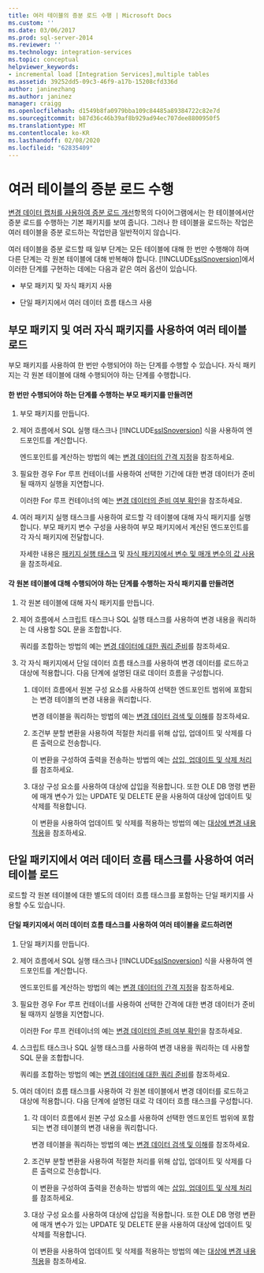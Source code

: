 ```yaml
---
title: 여러 테이블의 증분 로드 수행 | Microsoft Docs
ms.custom: ''
ms.date: 03/06/2017
ms.prod: sql-server-2014
ms.reviewer: ''
ms.technology: integration-services
ms.topic: conceptual
helpviewer_keywords:
- incremental load [Integration Services],multiple tables
ms.assetid: 39252dd5-09c3-46f9-a17b-15208cfd336d
author: janinezhang
ms.author: janinez
manager: craigg
ms.openlocfilehash: d1549b8fa0979bba109c84485a89384722c82e7d
ms.sourcegitcommit: b87d36c46b39af8b929ad94ec707dee8800950f5
ms.translationtype: MT
ms.contentlocale: ko-KR
ms.lasthandoff: 02/08/2020
ms.locfileid: "62835409"
---
```

# <a name="perform-an-incremental-load-of-multiple-tables"></a>여러 테이블의 증분 로드 수행
  [변경 데이터 캡처를 사용하여 증분 로드 개선](change-data-capture-ssis.md)항목의 다이어그램에서는 한 테이블에서만 증분 로드를 수행하는 기본 패키지를 보여 줍니다. 그러나 한 테이블을 로드하는 작업은 여러 테이블을 증분 로드하는 작업만큼 일반적이지 않습니다.  
  
 여러 테이블을 증분 로드할 때 일부 단계는 모든 테이블에 대해 한 번만 수행해야 하며 다른 단계는 각 원본 테이블에 대해 반복해야 합니다. [!INCLUDE[ssISnoversion](../../includes/ssisnoversion-md.md)]에서 이러한 단계를 구현하는 데에는 다음과 같은 여러 옵션이 있습니다.  
  
-   부모 패키지 및 자식 패키지 사용  
  
-   단일 패키지에서 여러 데이터 흐름 태스크 사용  
  
## <a name="loading-multiple-tables-by-using-a-parent-package-and-multiple-child-packages"></a>부모 패키지 및 여러 자식 패키지를 사용하여 여러 테이블 로드  
 부모 패키지를 사용하여 한 번만 수행되어야 하는 단계를 수행할 수 있습니다. 자식 패키지는 각 원본 테이블에 대해 수행되어야 하는 단계를 수행합니다.  
  
#### <a name="to-create-a-parent-package-that-performs-those-steps-that-only-have-to-be-done-once"></a>한 번만 수행되어야 하는 단계를 수행하는 부모 패키지를 만들려면  
  
1.  부모 패키지를 만듭니다.  
  
2.  제어 흐름에서 SQL 실행 태스크나 [!INCLUDE[ssISnoversion](../../includes/ssisnoversion-md.md)] 식을 사용하여 엔드포인트를 계산합니다.  
  
     엔드포인트를 계산하는 방법의 예는 [변경 데이터의 간격 지정](specify-an-interval-of-change-data.md)을 참조하세요.  
  
3.  필요한 경우 For 루프 컨테이너를 사용하여 선택한 기간에 대한 변경 데이터가 준비될 때까지 실행을 지연합니다.  
  
     이러한 For 루프 컨테이너의 예는 [변경 데이터의 준비 여부 확인](determine-whether-the-change-data-is-ready.md)을 참조하세요.  
  
4.  여러 패키지 실행 태스크를 사용하여 로드할 각 테이블에 대해 자식 패키지를 실행합니다. 부모 패키지 변수 구성을 사용하여 부모 패키지에서 계산된 엔드포인트를 각 자식 패키지에 전달합니다.  
  
     자세한 내용은 [패키지 실행 태스크](../control-flow/execute-package-task.md) 및 [자식 패키지에서 변수 및 매개 변수의 값 사용](../use-the-values-of-variables-and-parameters-in-a-child-package.md)을 참조하세요.  
  
#### <a name="to-create-child-packages-to-perform-those-steps-that-have-to-be-done-for-each-source-table"></a>각 원본 테이블에 대해 수행되어야 하는 단계를 수행하는 자식 패키지를 만들려면  
  
1.  각 원본 테이블에 대해 자식 패키지를 만듭니다.  
  
2.  제어 흐름에서 스크립트 태스크나 SQL 실행 태스크를 사용하여 변경 내용을 쿼리하는 데 사용할 SQL 문을 조합합니다.  
  
     쿼리를 조합하는 방법의 예는 [변경 데이터에 대한 쿼리 준비](prepare-to-query-for-the-change-data.md)를 참조하세요.  
  
3.  각 자식 패키지에서 단일 데이터 흐름 태스크를 사용하여 변경 데이터를 로드하고 대상에 적용합니다. 다음 단계에 설명된 대로 데이터 흐름을 구성합니다.  
  
    1.  데이터 흐름에서 원본 구성 요소를 사용하여 선택한 엔드포인트 범위에 포함되는 변경 테이블의 변경 내용을 쿼리합니다.  
  
         변경 테이블을 쿼리하는 방법의 예는 [변경 데이터 검색 및 이해](retrieve-and-understand-the-change-data.md)를 참조하세요.  
  
    2.  조건부 분할 변환을 사용하여 적절한 처리를 위해 삽입, 업데이트 및 삭제를 다른 출력으로 전송합니다.  
  
         이 변환을 구성하여 출력을 전송하는 방법의 예는 [삽입, 업데이트 및 삭제 처리](process-inserts-updates-and-deletes.md)를 참조하세요.  
  
    3.  대상 구성 요소를 사용하여 대상에 삽입을 적용합니다. 또한 OLE DB 명령 변환에 매개 변수가 있는 UPDATE 및 DELETE 문을 사용하여 대상에 업데이트 및 삭제를 적용합니다.  
  
         이 변환을 사용하여 업데이트 및 삭제를 적용하는 방법의 예는 [대상에 변경 내용 적용](apply-the-changes-to-the-destination.md)을 참조하세요.  
  
## <a name="loading-multiple-tables-by-using-multiple-data-flow-tasks-in-a-single-package"></a>단일 패키지에서 여러 데이터 흐름 태스크를 사용하여 여러 테이블 로드  
 로드할 각 원본 테이블에 대한 별도의 데이터 흐름 태스크를 포함하는 단일 패키지를 사용할 수도 있습니다.  
  
#### <a name="to-load-multiple-tables-by-using-multiple-data-flow-tasks-in-a-single-package"></a>단일 패키지에서 여러 데이터 흐름 태스크를 사용하여 여러 테이블을 로드하려면  
  
1.  단일 패키지를 만듭니다.  
  
2.  제어 흐름에서 SQL 실행 태스크나 [!INCLUDE[ssISnoversion](../../includes/ssisnoversion-md.md)] 식을 사용하여 엔드포인트를 계산합니다.  
  
     엔드포인트를 계산하는 방법의 예는 [변경 데이터의 간격 지정](specify-an-interval-of-change-data.md)을 참조하세요.  
  
3.  필요한 경우 For 루프 컨테이너를 사용하여 선택한 간격에 대한 변경 데이터가 준비될 때까지 실행을 지연합니다.  
  
     이러한 For 루프 컨테이너의 예는 [변경 데이터의 준비 여부 확인](determine-whether-the-change-data-is-ready.md)을 참조하세요.  
  
4.  스크립트 태스크나 SQL 실행 태스크를 사용하여 변경 내용을 쿼리하는 데 사용할 SQL 문을 조합합니다.  
  
     쿼리를 조합하는 방법의 예는 [변경 데이터에 대한 쿼리 준비](prepare-to-query-for-the-change-data.md)를 참조하세요.  
  
5.  여러 데이터 흐름 태스크를 사용하여 각 원본 테이블에서 변경 데이터를 로드하고 대상에 적용합니다. 다음 단계에 설명된 대로 각 데이터 흐름 태스크를 구성합니다.  
  
    1.  각 데이터 흐름에서 원본 구성 요소를 사용하여 선택한 엔드포인트 범위에 포함되는 변경 테이블의 변경 내용을 쿼리합니다.  
  
         변경 테이블을 쿼리하는 방법의 예는 [변경 데이터 검색 및 이해](retrieve-and-understand-the-change-data.md)를 참조하세요.  
  
    2.  조건부 분할 변환을 사용하여 적절한 처리를 위해 삽입, 업데이트 및 삭제를 다른 출력으로 전송합니다.  
  
         이 변환을 구성하여 출력을 전송하는 방법의 예는 [삽입, 업데이트 및 삭제 처리](process-inserts-updates-and-deletes.md)를 참조하세요.  
  
    3.  대상 구성 요소를 사용하여 대상에 삽입을 적용합니다. 또한 OLE DB 명령 변환에 매개 변수가 있는 UPDATE 및 DELETE 문을 사용하여 대상에 업데이트 및 삭제를 적용합니다.  
  
         이 변환을 사용하여 업데이트 및 삭제를 적용하는 방법의 예는 [대상에 변경 내용 적용](apply-the-changes-to-the-destination.md)을 참조하세요.  
  
  
